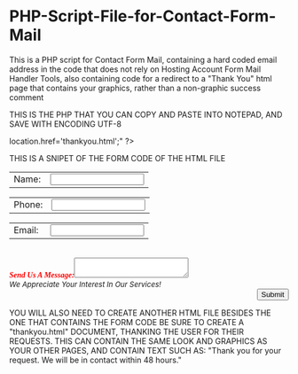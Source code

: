 PHP-Script-File-for-Contact-Form-Mail
=====================================

This is a PHP script for Contact Form Mail, containing a hard coded email address in the code that does not rely on Hosting Account Form Mail Handler Tools, also containing code for a redirect to a "Thank You" html page that contains your graphics, rather than a non-graphic success comment


THIS IS THE PHP THAT YOU CAN COPY AND PASTE INTO NOTEPAD, AND SAVE WITH ENCODING UTF-8

<?php $name = $_POST['name'];
$phone = $_POST['phone'];
$email = $_POST['email'];
$brief_message = $_POST['brief_message'];
$formcontent="From: $name \n Message: $brief_message $phone $checked";
$recipient = "YOUREMAIL@YOURDOMAIN.COM";
$subject = "Website Form Submission";
$mailheader = "From: $email \r\n";
mail($recipient, $subject, $formcontent, $mailheader) or die("Error!");
echo "<script>location.href='thankyou.html';</script>"
?>

THIS IS A SNIPET OF THE FORM CODE OF THE HTML FILE

<form action="php_formmail_handler.php" method="post" ><table width="255" height="30"><TR><TD width="50">Name:</td><td width="125"><div align="right"><input type="text" name="name" text size="18" max length="20"/></div></TD></TR></table><table width="255" height="30"><TR><TD width="50">Phone:</td><td width="125"><div align="right"><input type="text" name="phone" text size="18" max length="20"/></div></TD></TR></table><table width="255" height="30"><TR><TD width="50">Email:</TD><td width="125"><div align="right"><input type="text" name="email" text size="18" max length="20"/></div></TD></TR></table><br><b><i><font><font face="arial black" color="ff0000">Send Us A Message:</font></b></i><textarea cols="23" rows="2" name="brief_message">
</textarea><br><font size="2"><i>We Appreciate Your Interest In Our Services!</i></font><br><div align="right"><input type="submit" value="Submit" /></div></form>

YOU WILL ALSO NEED TO CREATE ANOTHER HTML FILE BESIDES THE ONE THAT CONTAINS THE FORM CODE
BE SURE TO CREATE A "thankyou.html" DOCUMENT, THANKING THE USER FOR THEIR REQUESTS.
THIS CAN CONTAIN THE SAME LOOK AND GRAPHICS AS YOUR OTHER PAGES, AND CONTAIN TEXT SUCH AS:
"Thank you for your request. We will be in contact within 48 hours."
